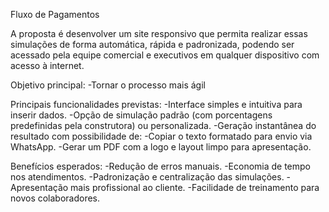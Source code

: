 Fluxo de Pagamentos

A proposta é desenvolver um site responsivo que permita realizar essas simulações de forma automática, rápida e padronizada, podendo ser acessado pela equipe comercial e executivos em qualquer dispositivo com acesso à internet.

Objetivo principal:
-Tornar o processo mais ágil


Principais funcionalidades previstas:
-Interface simples e intuitiva para inserir dados.
-Opção de simulação padrão (com porcentagens predefinidas pela construtora) ou personalizada.
-Geração instantânea do resultado com possibilidade de:
-Copiar o texto formatado para envio via WhatsApp.
-Gerar um PDF com a logo e layout limpo para apresentação.


Benefícios esperados:
-Redução de erros manuais.
-Economia de tempo nos atendimentos.
-Padronização e centralização das simulações.
-Apresentação mais profissional ao cliente.
-Facilidade de treinamento para novos colaboradores.
